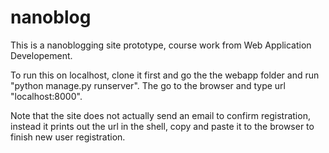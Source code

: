 nanoblog
========

This is a nanoblogging site prototype, course work from Web Application Developement. 

To run this on localhost, clone it first and go the the webapp folder and run "python manage.py runserver". The go to the browser and type url "localhost:8000".

Note that the site does not actually send an email to confirm registration, instead it prints out the url in the shell, copy and paste it to the browser to finish new user registration.

